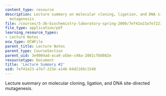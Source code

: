 ```yaml
---
content_type: resource
description: Lecture summary on molecular cloning, ligation, and DNA site-directed
  mutagenesis.
file: /courses/5-36-biochemistry-laboratory-spring-2009/7ef41e23a7e7223ea14664d2169c1549_536lecntwtbnk_2.pdf
file_type: application/pdf
learning_resource_types:
- Lecture Notes
ocw_type: OCWFile
parent_title: Lecture Notes
parent_type: CourseSection
parent_uid: 3e9004ad-aca9-a5be-c48a-2881cf8d082e
resourcetype: Document
title: 'Lecture Summary #2'
uid: 7ef41e23-a7e7-223e-a146-64d2169c1549
---
```

Lecture summary on molecular cloning, ligation, and DNA site-directed mutagenesis.

